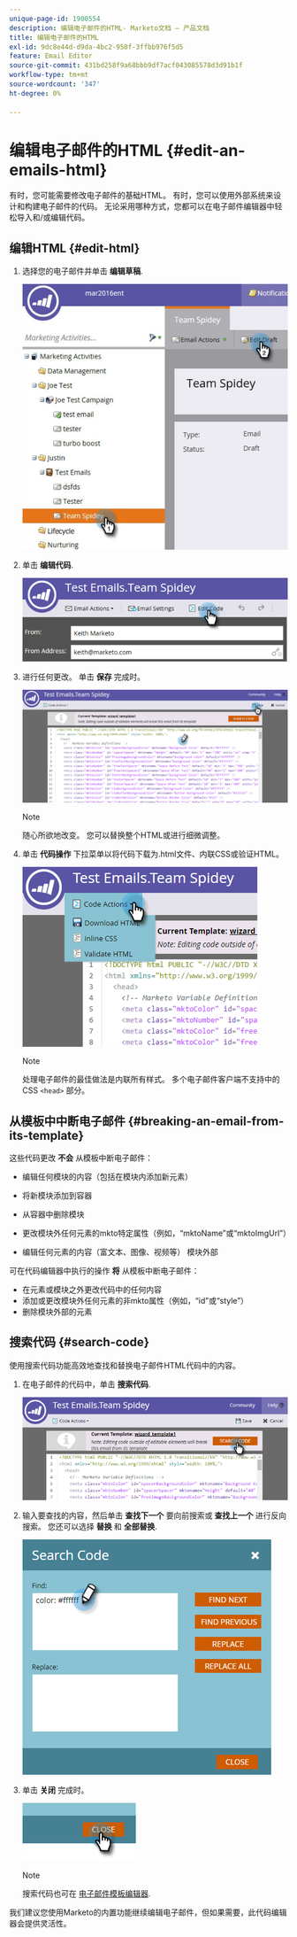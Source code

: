 ```yaml
---
unique-page-id: 1900554
description: 编辑电子邮件的HTML- Marketo文档 — 产品文档
title: 编辑电子邮件的HTML
exl-id: 9dc8e44d-d9da-4bc2-950f-3ffbb976f5d5
feature: Email Editor
source-git-commit: 431bd258f9a68bbb9df7acf043085578d3d91b1f
workflow-type: tm+mt
source-wordcount: '347'
ht-degree: 0%

---
```


# 编辑电子邮件的HTML {#edit-an-emails-html}

有时，您可能需要修改电子邮件的基础HTML。 有时，您可以使用外部系统来设计和构建电子邮件的代码。 无论采用哪种方式，您都可以在电子邮件编辑器中轻松导入和/或编辑代码。

## 编辑HTML {#edit-html}

1. 选择您的电子邮件并单击 **编辑草稿**.

   ![](assets/teamspidey.jpg)

1. 单击 **编辑代码**.

   ![](assets/two-4.png)

1. 进行任何更改。 单击 **保存** 完成时。

   ![](assets/three-3.png)

   >[!NOTE]
   >
   >随心所欲地改变。 您可以替换整个HTML或进行细微调整。

1. 单击 **代码操作** 下拉菜单以将代码下载为.html文件、内联CSS或验证HTML。

   ![](assets/four-2.png)

   >[!NOTE]
   >
   >处理电子邮件的最佳做法是内联所有样式。 多个电子邮件客户端不支持中的CSS `<head>` 部分。

## 从模板中中断电子邮件 {#breaking-an-email-from-its-template}

这些代码更改 **不会** 从模板中断电子邮件：

* 编辑任何模块的内容（包括在模块内添加新元素）
* 将新模块添加到容器
* 从容器中删除模块

* 更改模块外任何元素的mkto特定属性（例如，“mktoName”或“mktoImgUrl”）
* 编辑任何元素的内容（富文本、图像、视频等） 模块外部

可在代码编辑器中执行的操作 **将** 从模板中断电子邮件：

* 在元素或模块之外更改代码中的任何内容
* 添加或更改模块外任何元素的非mkto属性（例如，“id”或“style”）
* 删除模块外部的元素

## 搜索代码 {#search-code}

使用搜索代码功能高效地查找和替换电子邮件HTML代码中的内容。

1. 在电子邮件的代码中，单击 **搜索代码**.

   ![](assets/five-2.png)

1. 输入要查找的内容，然后单击 **查找下一个** 要向前搜索或 **查找上一个** 进行反向搜索。 您还可以选择 **替换** 和 **全部替换**.

   ![](assets/six-1.png)

1. 单击 **关闭** 完成时。

   ![](assets/seven.png)

   >[!NOTE]
   >
   >搜索代码也可在 [电子邮件模板编辑器](/help/marketo/product-docs/email-marketing/general/email-editor-2/create-an-email-template.md).

我们建议您使用Marketo的内置功能继续编辑电子邮件，但如果需要，此代码编辑器会提供灵活性。
